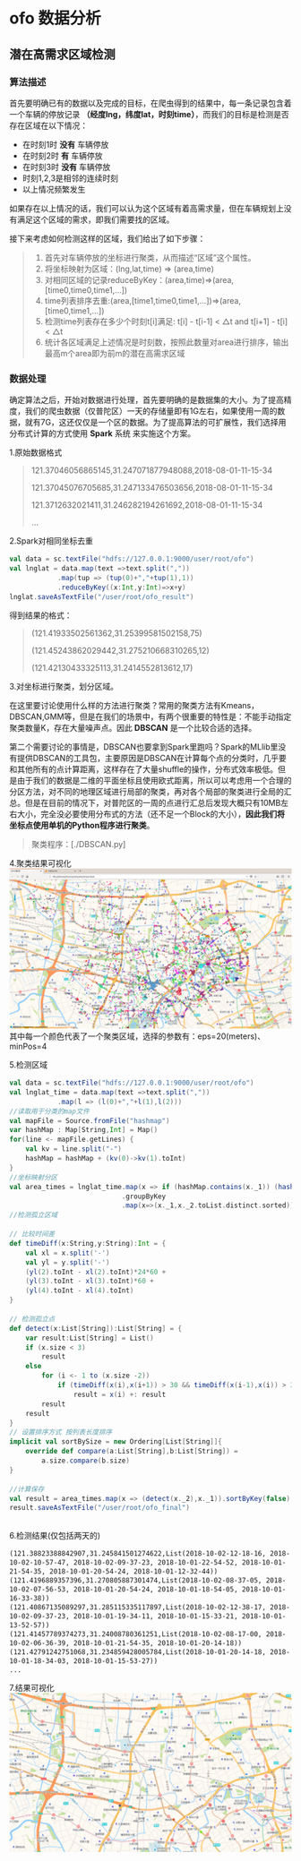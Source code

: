 # ofo 数据分析
## 潜在高需求区域检测

### 算法描述

首先要明确已有的数据以及完成的目标，在爬虫得到的结果中，每一条记录包含着一个车辆的停放记录 **（经度lng，纬度lat，时刻time）**，而我们的目标是检测是否存在区域在以下情况：

* 在时刻1时 **没有** 车辆停放
* 在时刻2时 **有** 车辆停放
* 在时刻3时 **没有** 车辆停放
* 时刻1,2,3是相邻的连续时刻
* 以上情况频繁发生

如果存在以上情况的话，我们可以认为这个区域有着高需求量，但在车辆规划上没有满足这个区域的需求，即我们需要找的区域。

接下来考虑如何检测这样的区域，我们给出了如下步骤：

>1. 首先对车辆停放的坐标进行聚类，从而描述“区域”这个属性。
>2. 将坐标映射为区域：(lng,lat,time) => (area,time)
>3. 对相同区域的记录reduceByKey：(area,time)=>(area,[time0,time0,time1,...])
>4. time列表排序去重:(area,[time1,time0,time1,...])=>(area,[time0,time1,...])
>5. 检测time列表存在多少个时刻t[i]满足: t[i] - t[i-1] < △t and t[i+1] - t[i] < △t 
>6. 统计各区域满足上述情况是时刻数，按照此数量对area进行排序，输出最高m个area即为前m的潜在高需求区域

### 数据处理

确定算法之后，开始对数据进行处理，首先要明确的是数据集的大小。为了提高精度，我们的爬虫数据（仅普陀区）一天的存储量即有1G左右，如果使用一周的数据，就有7G，这还仅仅是一个区的数据。为了提高算法的可扩展性，我们选择用分布式计算的方式使用 **Spark** 系统 来实施这个方案。

1.原始数据格式
> 121.37046056865145,31.247071877948088,2018-08-01-11-15-34
> 
> 121.37045076705685,31.247133476503656,2018-08-01-11-15-34
> 
> 121.3712632021411,31.246282194261692,2018-08-01-11-15-34
> 
> ...

2.Spark对相同坐标去重
```scala
val data = sc.textFile("hdfs://127.0.0.1:9000/user/root/ofo")
val lnglat = data.map(text =>text.split(","))
            .map(tup => (tup(0)+","+tup(1),1))
            .reduceByKey((x:Int,y:Int)=>x+y)
lnglat.saveAsTextFile("/user/root/ofo_result")
```
得到结果的格式：
> (121.41933502561362,31.25399581502158,75)
> 
> (121.45243862029442,31.275210668310265,12)
> 
> (121.42130433325113,31.2414552813612,17)

3.对坐标进行聚类，划分区域。

在这里要讨论使用什么样的方法进行聚类？常用的聚类方法有Kmeans，DBSCAN,GMM等，但是在我们的场景中，有两个很重要的特性是：不能手动指定聚类数量K，存在大量噪声点。因此 **DBSCAN** 是一个比较合适的选择。

第二个需要讨论的事情是，DBSCAN也要拿到Spark里跑吗？Spark的MLlib里没有提供DBSCAN的工具包，主要原因是DBSCAN在计算每个点的分类时，几乎要和其他所有的点计算距离，这样存在了大量shuffle的操作，分布式效率极低。但是由于我们的数据是二维的平面坐标且使用欧式距离，所以可以考虑用一个合理的分区方法，对不同的地理区域进行局部的聚类，再对各个局部的聚类进行全局的汇总。但是在目前的情况下，对普陀区的一周的点进行汇总后发现大概只有10MB左右大小，完全没必要使用分布式的方法（还不足一个Block的大小），**因此我们将坐标点使用单机的Python程序进行聚类**。

> 聚类程序：[./DBSCAN.py]

4.聚类结果可视化
![avatar](./聚类结果.png)
其中每一个颜色代表了一个聚类区域，选择的参数有：eps=20(meters)、minPos=4

5.检测区域
```scala
val data = sc.textFile("hdfs://127.0.0.1:9000/user/root/ofo")
val lnglat_time = data.map(text =>text.split(","))
            .map(l => (l(0)+","+l(1),l(2)))
//读取用于分类的map文件
val mapFile = Source.fromFile("hashmap")
var hashMap : Map[String,Int] = Map()
for(line <- mapFile.getLines) {
    val kv = line.split("-")
    hashMap = hashMap + (kv(0)->kv(1).toInt)
}
//坐标映射分区
val area_times = lnglat_time.map(x => if (hashMap.contains(x._1)) (hashMap(x._1),x._2) else (0,x._2))
                            .groupByKey
                            .map(x=>(x._1,x._2.toList.distinct.sorted))
//检测孤立区域

// 比较时间差
def timeDiff(x:String,y:String):Int = {
    val xl = x.split('-')
    val yl = y.split('-')
    (yl(2).toInt - xl(2).toInt)*24*60 +
    (yl(3).toInt - xl(3).toInt)*60 +
    (yl(4).toInt - xl(4).toInt)
}

// 检测孤立点
def detect(x:List[String]):List[String] = {
    var result:List[String] = List()
    if (x.size < 3)
        result
    else
        for (i <- 1 to (x.size -2)) 
            if (timeDiff(x(i),x(i+1)) > 30 && timeDiff(x(i-1),x(i)) > 30)
                result = x(i) +: result
        result 
    result
}
// 设置排序方式 按列表长度排序
implicit val sortBySize = new Ordering[List[String]]{
    override def compare(a:List[String],b:List[String]) = 
        a.size.compare(b.size)
}

//计算保存
val result = area_times.map(x => (detect(x._2),x._1)).sortByKey(false).map(x => (x._2,x._1)).filter(x => x._2.size > 1)
result.saveAsTextFile("/user/root/ofo_final")
     
```

6.检测结果(仅包括两天的)
```
(121.38823388842907,31.245841501274622,List(2018-10-02-12-18-16, 2018-10-02-10-57-47, 2018-10-02-09-37-23, 2018-10-01-22-54-52, 2018-10-01-21-54-35, 2018-10-01-20-54-24, 2018-10-01-12-32-44))
(121.4196889357396,31.270805887301474,List(2018-10-02-08-37-05, 2018-10-02-07-56-53, 2018-10-01-20-54-24, 2018-10-01-18-54-05, 2018-10-01-16-33-38))
(121.40867135089297,31.285115335117897,List(2018-10-02-12-38-17, 2018-10-02-09-37-23, 2018-10-01-19-34-11, 2018-10-01-15-33-21, 2018-10-01-13-52-57))
(121.41457789374273,31.24008780361251,List(2018-10-02-08-17-00, 2018-10-02-06-36-39, 2018-10-01-21-54-35, 2018-10-01-20-14-18))
(121.42791242751068,31.234859428005784,List(2018-10-01-20-14-18, 2018-10-01-18-34-03, 2018-10-01-15-53-27))
...
```
7.结果可视化
![avatar](./检测结果.png)
